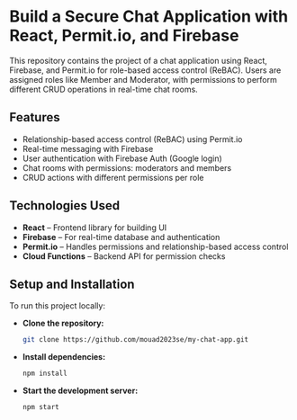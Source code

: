 # Build a Secure Chat Application with React, Permit.io, and Firebase

This repository contains the project of a chat application using React, Firebase, and Permit.io for role-based access control (ReBAC). Users are assigned roles like Member and Moderator, with permissions to perform different CRUD operations in real-time chat rooms.

## Features

- Relationship-based access control (ReBAC) using Permit.io
- Real-time messaging with Firebase
- User authentication with Firebase Auth (Google login)
- Chat rooms with permissions: moderators and members
- CRUD actions with different permissions per role

## Technologies Used

- **React** – Frontend library for building UI
- **Firebase** – For real-time database and authentication
- **Permit.io** – Handles permissions and relationship-based access control
- **Cloud Functions** – Backend API for permission checks

## Setup and Installation

To run this project locally:

- **Clone the repository:**

  ```bash
  git clone https://github.com/mouad2023se/my-chat-app.git
  ```

- **Install dependencies:**

  ```bash
  npm install
  ```
- **Start the development server:**

  ```bash
  npm start
  ```
